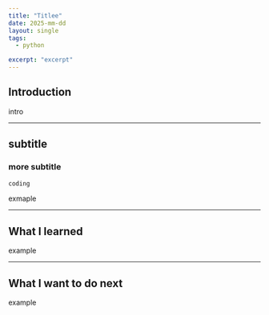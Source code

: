 ```yaml
---
title: "Titlee"
date: 2025-mm-dd
layout: single
tags:
  - python

excerpt: "excerpt"
---
```


## Introduction

intro

---

## subtitle

### more subtitle

```python
coding
```

exmaple


---

## What I learned

example

---

## What I want to do next

example
